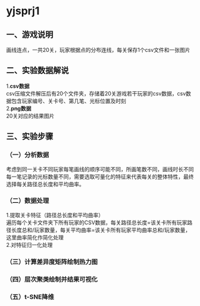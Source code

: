 # yjsprj1   
## 一、游戏说明   
画线连点，一共20关，玩家根据点的分布连线，每关保存1个csv文件和一张图片   
## 二、实验数据解说   
1.**csv数据**   
csv压缩文件解压后有20个文件夹，存储着20关游戏若干玩家的csv数据，csv数据包含玩家编号、关卡号、第几笔、光标位置及时刻   
2.**png数据**   
20关对应的结果图片   
## 三、实验步骤   
### （一）分析数据   
考虑到同一关卡不同玩家每笔画线的顺序可能不同，所画笔数不同，画线时长不同每一笔记录的光标数量不同，需要选取可量化的特征来代表每关的整体特性，最终选择每关路径总长度和平均曲率。   
### （二）数据处理   
1.提取关卡特征（路径总长度和平均曲率）   
遍历每个关卡文件夹下所有玩家的CSV数据，每关路径总长度=该关卡所有玩家路径长度总和/玩家数量，每关平均曲率=该关卡所有玩家平均曲率总和/玩家数量，这里曲率简化作简化处理   
2.对特征归一化处理   
### （三）计算差异度矩阵绘制热力图   
### （四）层次聚类绘制并结果可视化   
### （五）t-SNE降维   
